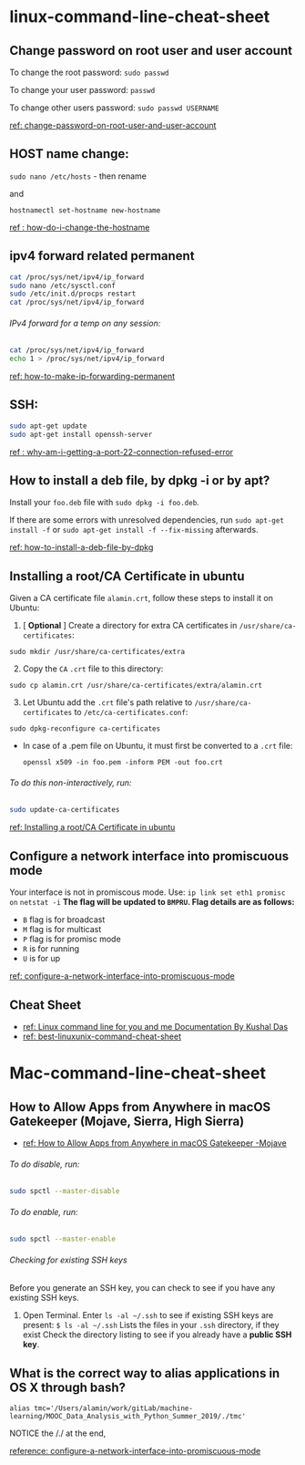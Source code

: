 # linux-command-line-cheat-sheet

## Change password on root user and user account

To change the root password:
`sudo passwd`

To change your user password:
`passwd`

To change other users password:
`sudo passwd USERNAME`

[ref: change-password-on-root-user-and-user-account](https://askubuntu.com/questions/423942/change-password-on-root-user-and-user-account)


## HOST name change:

`sudo nano /etc/hosts` - then rename 

and 

`hostnamectl set-hostname new-hostname`

[ref : how-do-i-change-the-hostname](https://askubuntu.com/questions/87665/how-do-i-change-the-hostname-without-a-restart)


## ipv4 forward related permanent

```sh
cat /proc/sys/net/ipv4/ip_forward
sudo nano /etc/sysctl.conf
sudo /etc/init.d/procps restart
cat /proc/sys/net/ipv4/ip_forward
```

###### IPv4 forward for a temp on any session:
```sh
cat /proc/sys/net/ipv4/ip_forward
echo 1 > /proc/sys/net/ipv4/ip_forward
```

[ref: how-to-make-ip-forwarding-permanent](https://askubuntu.com/questions/311053/how-to-make-ip-forwarding-permanent)


## SSH:
```sh
sudo apt-get update
sudo apt-get install openssh-server
```

[ref : why-am-i-getting-a-port-22-connection-refused-error](https://askubuntu.com/questions/218344/why-am-i-getting-a-port-22-connection-refused-error)

## How to install a deb file, by dpkg -i or by apt?
Install your `foo.deb` file with `sudo dpkg -i foo.deb`.

If there are some errors with unresolved dependencies, run `sudo apt-get install -f` or `sudo apt-get install -f --fix-missing` afterwards.

[ref: how-to-install-a-deb-file-by-dpkg](https://unix.stackexchange.com/questions/159094/how-to-install-a-deb-file-by-dpkg-i-or-by-apt)

## Installing a root/CA Certificate in ubuntu

Given a CA certificate file `alamin.crt`, follow these steps to install it on Ubuntu:
1.  [ **Optional** ] Create a directory for extra CA certificates in `/usr/share/ca-certificates`:
  
  `sudo mkdir /usr/share/ca-certificates/extra`

2.  Copy the `CA` `.crt` file to this directory:
  
  `sudo cp alamin.crt /usr/share/ca-certificates/extra/alamin.crt`

3.  Let Ubuntu add the `.crt` file's path relative to `/usr/share/ca-certificates` to `/etc/ca-certificates.conf`:

  `sudo dpkg-reconfigure ca-certificates`

- In case of a .pem file on Ubuntu, it must first be converted to a `.crt` file:

  `openssl x509 -in foo.pem -inform PEM -out foo.crt`

###### To do this non-interactively, run:

```sh
sudo update-ca-certificates
```

[ref: Installing a root/CA Certificate in ubuntu](https://askubuntu.com/questions/73287/how-do-i-install-a-root-certificate)


## Configure a network interface into promiscuous mode
Your interface is not in promiscous mode. Use:
`ip link set eth1 promisc on`
`netstat -i`
**The flag will be updated to `BMPRU`. Flag details are as follows:**

- `B` flag is for broadcast
- `M` flag is for multicast
- `P` flag is for promisc mode
- `R` is for running
- `U` is for up

[ref: configure-a-network-interface-into-promiscuous-mode](https://askubuntu.com/questions/430355/configure-a-network-interface-into-promiscuous-mode)


## Cheat Sheet
- [ref: Linux command line for you and me Documentation By Kushal Das](https://media.readthedocs.org/pdf/lym/latest/lym.pdf)
- [ref: best-linuxunix-command-cheat-sheet ](https://rumorscity.com/2014/08/16/6-best-linuxunix-command-cheat-sheet/)



# Mac-command-line-cheat-sheet

## How to Allow Apps from Anywhere in macOS Gatekeeper (Mojave, Sierra, High Sierra)
- [ref: How to Allow Apps from Anywhere in macOS Gatekeeper -Mojave](http://osxdaily.com/2016/09/27/allow-apps-from-anywhere-macos-gatekeeper/)



###### To do disable, run:
      
```sh
sudo spctl --master-disable
```


###### To do enable, run:

```sh
sudo spctl --master-enable
```

###### Checking for existing SSH keys

Before you generate an SSH key, you can check to see if you have any existing SSH keys.

1. Open Terminal.
Enter `ls -al ~/.ssh` to see if existing SSH keys are present:
`$ ls -al ~/.ssh`
Lists the files in your `.ssh` directory, if they exist
Check the directory listing to see if you already have a **public SSH key**.


##  What is the correct way to alias applications in OS X through bash?

`alias tmc='/Users/alamin/work/gitLab/machine-learning/MOOC_Data_Analysis_with_Python_Summer_2019/./tmc'`

NOTICE the /./ at the end,

[reference: configure-a-network-interface-into-promiscuous-mode](https://superuser.com/questions/386345/what-is-the-correct-way-to-alias-applications-in-os-x-through-bash)